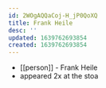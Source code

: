 ```yaml
---
id: 2WOgAQQaCoj-H_jP0QoXQ
title: Frank Heile
desc: ''
updated: 1639762693854
created: 1639762693854
---
```



- [[person]] - Frank Heile
- appeared 2x at the stoa
